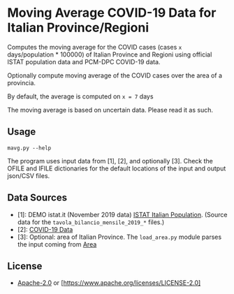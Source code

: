 # Moving Average COVID-19 Data for Italian Province/Regioni

Computes the moving average for the COVID cases (cases `x` days/population * 100000) of Italian Province and Regioni using official ISTAT population data and PCM-DPC COVID-19 data.

Optionally compute moving average of the COVID cases over the area of a provincia.

By default, the average is computed on `x = 7` days

The moving average is based on uncertain data. Please read it as such.

## Usage

```
mavg.py --help
```

The program uses input data from [1], [2], and optionally [3]. Check the OFILE and IFILE dictionaries for the default locations of the input and output json/CSV files.

## Data Sources
- [1]: DEMO istat.it (November 2019 data) [ISTAT Italian Population](http://demo.istat.it/bilmens2019gen/index02.html). (Source data for the `tavola_bilancio_mensile_2019_*` files.)
- [2]: [COVID-19 Data](https://github.com/pcm-dpc/COVID-19/)
- [3]: Optional: area of Italian Province. The `load_area.py` module parses the input coming from [Area](https://github.com/MatteoHenryChinaski/Comuni-Italiani-2018-Sql-Json-excel.git)

## License
- [Apache-2.0](LICENSE) or [https://www.apache.org/licenses/LICENSE-2.0]
